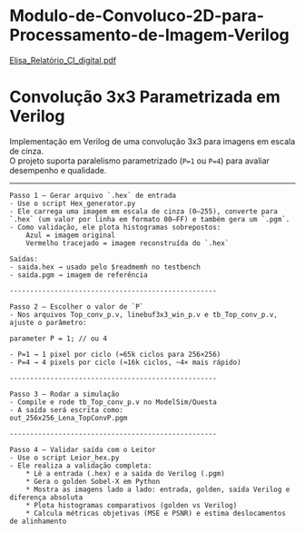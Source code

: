# Modulo-de-Convoluco-2D-para-Processamento-de-Imagem-Verilog
[Elisa_Relatório_CI_digital.pdf](https://github.com/user-attachments/files/22265858/Elisa_Relatorio_CI_digital.pdf)




# Convolução 3x3 Parametrizada em Verilog

Implementação em Verilog de uma convolução 3x3 para imagens em escala de cinza.  
O projeto suporta paralelismo parametrizado (`P=1` ou `P=4`) para avaliar desempenho e qualidade.

---

```text
Passo 1 — Gerar arquivo `.hex` de entrada
- Use o script Hex_generator.py
- Ele carrega uma imagem em escala de cinza (0–255), converte para `.hex` (um valor por linha em formato 00–FF) e também gera um `.pgm`.
- Como validação, ele plota histogramas sobrepostos:
    Azul = imagem original
    Vermelho tracejado = imagem reconstruída do `.hex`

Saídas:
- saida.hex → usado pelo $readmemh no testbench
- saida.pgm → imagem de referência

---------------------------------------------------

Passo 2 — Escolher o valor de `P`
- Nos arquivos Top_conv_p.v, linebuf3x3_win_p.v e tb_Top_conv_p.v, ajuste o parâmetro:

parameter P = 1; // ou 4

- P=1 → 1 pixel por ciclo (≈65k ciclos para 256×256)
- P=4 → 4 pixels por ciclo (≈16k ciclos, ~4× mais rápido)

---------------------------------------------------

Passo 3 — Rodar a simulação
- Compile e rode tb_Top_conv_p.v no ModelSim/Questa
- A saída será escrita como:
out_256x256_Lena_TopConvP.pgm

---------------------------------------------------

Passo 4 — Validar saída com o Leitor
- Use o script Leior_hex.py
- Ele realiza a validação completa:
    * Lê a entrada (.hex) e a saída do Verilog (.pgm)
    * Gera o golden Sobel-X em Python
    * Mostra as imagens lado a lado: entrada, golden, saída Verilog e diferença absoluta
    * Plota histogramas comparativos (golden vs Verilog)
    * Calcula métricas objetivas (MSE e PSNR) e estima deslocamentos de alinhamento
